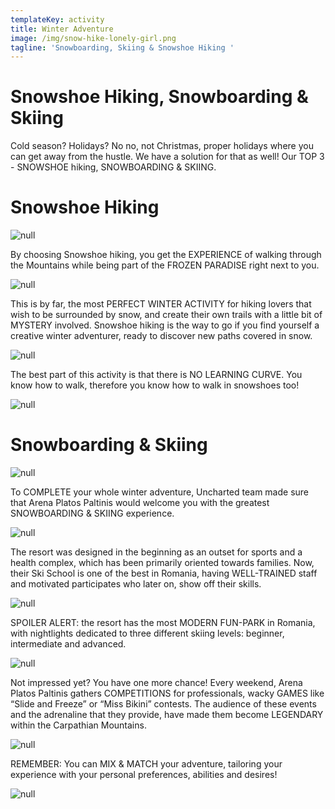 ```yaml
---
templateKey: activity
title: Winter Adventure
image: /img/snow-hike-lonely-girl.png
tagline: 'Snowboarding, Skiing & Snowshoe Hiking '
---
```

# Snowshoe Hiking, Snowboarding & Skiing

Cold season? Holidays? No no, not Christmas, proper holidays where you can get away from the hustle. We have a solution for that as well! Our TOP 3 - SNOWSHOE hiking, SNOWBOARDING & SKIING.

# Snowshoe Hiking

![null](/img/snowshoe-description.png)

By choosing Snowshoe hiking, you get the EXPERIENCE of walking through the Mountains while being part of the FROZEN PARADISE right next to you. 

![null](/img/snowhike.png)

This is by far, the most PERFECT WINTER ACTIVITY for hiking lovers that wish to be surrounded by snow, and create their own trails with a little bit of MYSTERY involved. Snowshoe hiking is the way to go if you find yourself a creative winter adventurer, ready to discover new paths covered in snow. 

![null](/img/snow-shoe-hike.png)

The best part of this activity is that there is NO LEARNING CURVE. You know how to walk, therefore you know how to walk in snowshoes too!

![null](/img/snowshoe-hike.png)

# Snowboarding & Skiing

![null](/img/ski-snowboarding-description.png)

To COMPLETE your whole winter adventure, Uncharted team made sure that Arena Platos Paltinis would welcome you with the greatest SNOWBOARDING & SKIING experience.

![null](/img/arena-platos-paltinis-14-.jpg)

The resort was designed in the beginning as an outset for sports and a health complex, which has been primarily oriented towards families. Now, their Ski School is one of the best in Romania, having WELL-TRAINED staff and motivated participates who later on, show off their skills. 

![null](/img/d8b55cb7aa.jpg)

SPOILER ALERT: the resort has the most MODERN FUN-PARK in Romania, with nightlights dedicated to three different skiing levels: beginner, intermediate and advanced. 

![null](/img/arena-platos-paltinis-11-.jpg)

Not impressed yet? You have one more chance! Every weekend, Arena Platos Paltinis gathers COMPETITIONS for professionals, wacky GAMES like “Slide and Freeze” or “Miss Bikini” contests. The audience of these events and the adrenaline that they provide, have made them become LEGENDARY within the Carpathian Mountains. 

![null](/img/arena-platos-bikini-race-3-.jpg)

REMEMBER: You can MIX & MATCH your adventure, tailoring your experience with your personal preferences, abilities and desires!

![null](/img/arena-platos-paltinis-17-.jpg)
